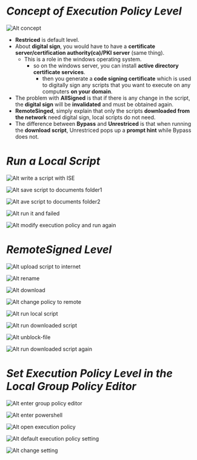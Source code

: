 # **_Concept of Execution Policy Level_**

![Alt concept](pic/bandicam%202022-10-10%2005-12-41-834.jpg)

- **Restriced** is default level.
- About **digital sign**, you would have to have a **certificate server/certification authority(ca)/PKI server** (same thing).
  - This is a role in the windows operating system.
    - so on the windows server, you can install **active directory certificate services**.
      - then you generate a **code signing certificate** which is used to digitally sign any scripts that you want to execute on any computers **on your domain**.
- The problem with **AllSigned** is that if there is any change in the script, the **digital sign** will be **invalidated** and must be obtained again.
- **RemoteSinged**, simply explain that only the scripts **downloaded from the network** need digital sign, local scripts do not need.
- The difference between **Bypass** and **Unrestriced** is that when running the **download script**, Unrestriced pops up a **prompt hint** while Bypass does not.

# **_Run a Local Script_**

![Alt write a script with ISE](pic/bandicam%202022-10-10%2005-14-18-593.jpg)

![Alt save script to documents folder1](pic/bandicam%202022-10-10%2005-14-25-492.jpg)

![Alt ave script to documents folder2](pic/bandicam%202022-10-10%2005-15-01-303.jpg)

![Alt run it and failed](pic/bandicam%202022-10-10%2005-18-43-816.jpg)

![Alt modify execution policy and run again](pic/bandicam%202022-10-10%2005-21-45-085.jpg)

# **_RemoteSigned Level_**

![Alt upload script to internet](pic/bandicam%202022-10-10%2005-23-43-172.jpg)

![Alt rename](pic/bandicam%202022-10-10%2005-24-17-206.jpg)

![Alt download](pic/bandicam%202022-10-10%2005-26-00-519.jpg)

![Alt change policy to remote](pic/bandicam%202022-10-10%2005-26-49-856.jpg)

![Alt run local script](pic/bandicam%202022-10-10%2005-27-31-538.jpg)

![Alt  run downloaded script](pic/bandicam%202022-10-10%2005-28-18-646.jpg)

![Alt unblock-file](pic/bandicam%202022-10-10%2005-29-59-812.jpg)

![Alt run downloaded script again](pic/bandicam%202022-10-10%2005-31-10-508.jpg)

# **_Set Execution Policy Level in the Local Group Policy Editor_**

![Alt enter group policy editor](pic/bandicam%202022-10-10%2005-31-50-390.jpg)

![Alt enter powershell](pic/bandicam%202022-10-10%2005-32-33-963.jpg)

![Alt open execution policy](pic/bandicam%202022-10-10%2005-32-42-485.jpg)

![Alt default execution policy setting](pic/bandicam%202022-10-10%2005-33-03-677.jpg)

![Alt change setting](pic/bandicam%202022-10-10%2005-34-22-742.jpg)
